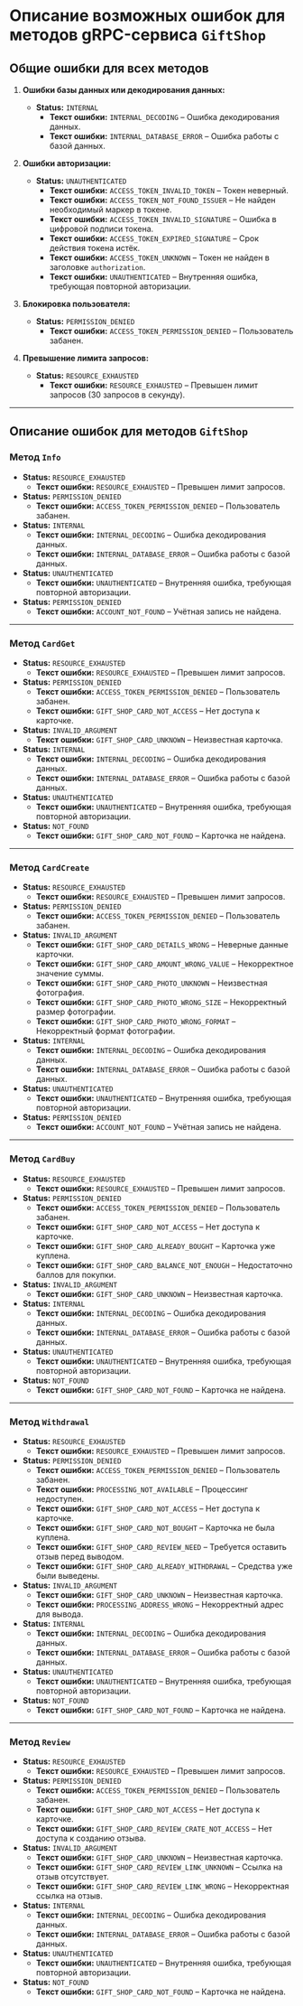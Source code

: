 # Описание возможных ошибок для методов gRPC-сервиса `GiftShop`

## Общие ошибки для всех методов

1. **Ошибки базы данных или декодирования данных:**
    - **Status:** `INTERNAL`
        - **Текст ошибки:** `INTERNAL_DECODING` – Ошибка декодирования данных.
        - **Текст ошибки:** `INTERNAL_DATABASE_ERROR` – Ошибка работы с базой данных.

2. **Ошибки авторизации:**
    - **Status:** `UNAUTHENTICATED`
        - **Текст ошибки:** `ACCESS_TOKEN_INVALID_TOKEN` – Токен неверный.
        - **Текст ошибки:** `ACCESS_TOKEN_NOT_FOUND_ISSUER` – Не найден необходимый маркер в токене.
        - **Текст ошибки:** `ACCESS_TOKEN_INVALID_SIGNATURE` – Ошибка в цифровой подписи токена.
        - **Текст ошибки:** `ACCESS_TOKEN_EXPIRED_SIGNATURE` – Срок действия токена истёк.
        - **Текст ошибки:** `ACCESS_TOKEN_UNKNOWN` – Токен не найден в заголовке `authorization`.
        - **Текст ошибки:** `UNAUTHENTICATED` – Внутренняя ошибка, требующая повторной авторизации.

3. **Блокировка пользователя:**
    - **Status:** `PERMISSION_DENIED`
        - **Текст ошибки:** `ACCESS_TOKEN_PERMISSION_DENIED` – Пользователь забанен.

4. **Превышение лимита запросов:**
    - **Status:** `RESOURCE_EXHAUSTED`
        - **Текст ошибки:** `RESOURCE_EXHAUSTED` – Превышен лимит запросов (30 запросов в секунду).

---

## Описание ошибок для методов `GiftShop`

### Метод `Info`

- **Status:** `RESOURCE_EXHAUSTED`
    - **Текст ошибки:** `RESOURCE_EXHAUSTED` – Превышен лимит запросов.
- **Status:** `PERMISSION_DENIED`
    - **Текст ошибки:** `ACCESS_TOKEN_PERMISSION_DENIED` – Пользователь забанен.
- **Status:** `INTERNAL`
    - **Текст ошибки:** `INTERNAL_DECODING` – Ошибка декодирования данных.
    - **Текст ошибки:** `INTERNAL_DATABASE_ERROR` – Ошибка работы с базой данных.
- **Status:** `UNAUTHENTICATED`
    - **Текст ошибки:** `UNAUTHENTICATED` – Внутренняя ошибка, требующая повторной авторизации.
- **Status:** `PERMISSION_DENIED`
    - **Текст ошибки:** `ACCOUNT_NOT_FOUND` – Учётная запись не найдена.

---

### Метод `CardGet`

- **Status:** `RESOURCE_EXHAUSTED`
    - **Текст ошибки:** `RESOURCE_EXHAUSTED` – Превышен лимит запросов.
- **Status:** `PERMISSION_DENIED`
    - **Текст ошибки:** `ACCESS_TOKEN_PERMISSION_DENIED` – Пользователь забанен.
    - **Текст ошибки:** `GIFT_SHOP_CARD_NOT_ACCESS` – Нет доступа к карточке.
- **Status:** `INVALID_ARGUMENT`
    - **Текст ошибки:** `GIFT_SHOP_CARD_UNKNOWN` – Неизвестная карточка.
- **Status:** `INTERNAL`
    - **Текст ошибки:** `INTERNAL_DECODING` – Ошибка декодирования данных.
    - **Текст ошибки:** `INTERNAL_DATABASE_ERROR` – Ошибка работы с базой данных.
- **Status:** `UNAUTHENTICATED`
    - **Текст ошибки:** `UNAUTHENTICATED` – Внутренняя ошибка, требующая повторной авторизации.
- **Status:** `NOT_FOUND`
    - **Текст ошибки:** `GIFT_SHOP_CARD_NOT_FOUND` – Карточка не найдена.

---

### Метод `CardCreate`

- **Status:** `RESOURCE_EXHAUSTED`
    - **Текст ошибки:** `RESOURCE_EXHAUSTED` – Превышен лимит запросов.
- **Status:** `PERMISSION_DENIED`
    - **Текст ошибки:** `ACCESS_TOKEN_PERMISSION_DENIED` – Пользователь забанен.
- **Status:** `INVALID_ARGUMENT`
    - **Текст ошибки:** `GIFT_SHOP_CARD_DETAILS_WRONG` – Неверные данные карточки.
    - **Текст ошибки:** `GIFT_SHOP_CARD_AMOUNT_WRONG_VALUE` – Некорректное значение суммы.
    - **Текст ошибки:** `GIFT_SHOP_CARD_PHOTO_UNKNOWN` – Неизвестная фотография.
    - **Текст ошибки:** `GIFT_SHOP_CARD_PHOTO_WRONG_SIZE` – Некорректный размер фотографии.
    - **Текст ошибки:** `GIFT_SHOP_CARD_PHOTO_WRONG_FORMAT` – Некорректный формат фотографии.
- **Status:** `INTERNAL`
    - **Текст ошибки:** `INTERNAL_DECODING` – Ошибка декодирования данных.
    - **Текст ошибки:** `INTERNAL_DATABASE_ERROR` – Ошибка работы с базой данных.
- **Status:** `UNAUTHENTICATED`
    - **Текст ошибки:** `UNAUTHENTICATED` – Внутренняя ошибка, требующая повторной авторизации.
- **Status:** `PERMISSION_DENIED`
    - **Текст ошибки:** `ACCOUNT_NOT_FOUND` – Учётная запись не найдена.

---

### Метод `CardBuy`

- **Status:** `RESOURCE_EXHAUSTED`
    - **Текст ошибки:** `RESOURCE_EXHAUSTED` – Превышен лимит запросов.
- **Status:** `PERMISSION_DENIED`
    - **Текст ошибки:** `ACCESS_TOKEN_PERMISSION_DENIED` – Пользователь забанен.
    - **Текст ошибки:** `GIFT_SHOP_CARD_NOT_ACCESS` – Нет доступа к карточке.
    - **Текст ошибки:** `GIFT_SHOP_CARD_ALREADY_BOUGHT` – Карточка уже куплена.
    - **Текст ошибки:** `GIFT_SHOP_CARD_BALANCE_NOT_ENOUGH` – Недостаточно баллов для покупки.
- **Status:** `INVALID_ARGUMENT`
    - **Текст ошибки:** `GIFT_SHOP_CARD_UNKNOWN` – Неизвестная карточка.
- **Status:** `INTERNAL`
    - **Текст ошибки:** `INTERNAL_DECODING` – Ошибка декодирования данных.
    - **Текст ошибки:** `INTERNAL_DATABASE_ERROR` – Ошибка работы с базой данных.
- **Status:** `UNAUTHENTICATED`
    - **Текст ошибки:** `UNAUTHENTICATED` – Внутренняя ошибка, требующая повторной авторизации.
- **Status:** `NOT_FOUND`
    - **Текст ошибки:** `GIFT_SHOP_CARD_NOT_FOUND` – Карточка не найдена.

---

### Метод `Withdrawal`

- **Status:** `RESOURCE_EXHAUSTED`
    - **Текст ошибки:** `RESOURCE_EXHAUSTED` – Превышен лимит запросов.
- **Status:** `PERMISSION_DENIED`
    - **Текст ошибки:** `ACCESS_TOKEN_PERMISSION_DENIED` – Пользователь забанен.
    - **Текст ошибки:** `PROCESSING_NOT_AVAILABLE` – Процессинг недоступен.
    - **Текст ошибки:** `GIFT_SHOP_CARD_NOT_ACCESS` – Нет доступа к карточке.
    - **Текст ошибки:** `GIFT_SHOP_CARD_NOT_BOUGHT` – Карточка не была куплена.
    - **Текст ошибки:** `GIFT_SHOP_CARD_REVIEW_NEED` – Требуется оставить отзыв перед выводом.
    - **Текст ошибки:** `GIFT_SHOP_CARD_ALREADY_WITHDRAWAL` – Средства уже были выведены.
- **Status:** `INVALID_ARGUMENT`
    - **Текст ошибки:** `GIFT_SHOP_CARD_UNKNOWN` – Неизвестная карточка.
    - **Текст ошибки:** `PROCESSING_ADDRESS_WRONG` – Некорректный адрес для вывода.
- **Status:** `INTERNAL`
    - **Текст ошибки:** `INTERNAL_DECODING` – Ошибка декодирования данных.
    - **Текст ошибки:** `INTERNAL_DATABASE_ERROR` – Ошибка работы с базой данных.
- **Status:** `UNAUTHENTICATED`
    - **Текст ошибки:** `UNAUTHENTICATED` – Внутренняя ошибка, требующая повторной авторизации.
- **Status:** `NOT_FOUND`
    - **Текст ошибки:** `GIFT_SHOP_CARD_NOT_FOUND` – Карточка не найдена.

---

### Метод `Review`

- **Status:** `RESOURCE_EXHAUSTED`
    - **Текст ошибки:** `RESOURCE_EXHAUSTED` – Превышен лимит запросов.
- **Status:** `PERMISSION_DENIED`
    - **Текст ошибки:** `ACCESS_TOKEN_PERMISSION_DENIED` – Пользователь забанен.
    - **Текст ошибки:** `GIFT_SHOP_CARD_NOT_ACCESS` – Нет доступа к карточке.
    - **Текст ошибки:** `GIFT_SHOP_CARD_REVIEW_CRATE_NOT_ACCESS` – Нет доступа к созданию отзыва.
- **Status:** `INVALID_ARGUMENT`
    - **Текст ошибки:** `GIFT_SHOP_CARD_UNKNOWN` – Неизвестная карточка.
    - **Текст ошибки:** `GIFT_SHOP_CARD_REVIEW_LINK_UNKNOWN` – Ссылка на отзыв отсутствует.
    - **Текст ошибки:** `GIFT_SHOP_CARD_REVIEW_LINK_WRONG` – Некорректная ссылка на отзыв.
- **Status:** `INTERNAL`
    - **Текст ошибки:** `INTERNAL_DECODING` – Ошибка декодирования данных.
    - **Текст ошибки:** `INTERNAL_DATABASE_ERROR` – Ошибка работы с базой данных.
- **Status:** `UNAUTHENTICATED`
    - **Текст ошибки:** `UNAUTHENTICATED` – Внутренняя ошибка, требующая повторной авторизации.
- **Status:** `NOT_FOUND`
    - **Текст ошибки:** `GIFT_SHOP_CARD_NOT_FOUND` – Карточка не найдена.

